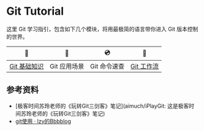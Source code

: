 # Git Tutorial

这里 Git 学习指引，包含如下几个模块，将用最极简的语言带你进入 Git 版本控制的世界。

|           📖            |      📝       |      💿       |             🌟              |
| :--------------------: | :----------: | :----------: | :------------------------: |
| [Git 基础知识](Git.md) | Git 应用场景 | Git 命令速查 | [Git 工作流](Git工作流.md) |



## 参考资料

- [极客时间苏玲老师的《玩转Git三剑客》笔记](aimuch/iPlayGit: 这是极客时间苏玲老师的《玩转Git三剑客》笔记)
- [git使用 · lzy的Bbbblog](https://o0chivas0o.github.io/2018/12/21/git/)

